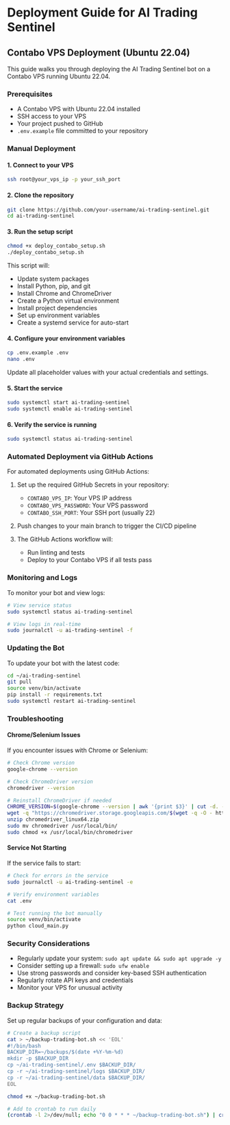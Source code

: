 # Deployment Guide for AI Trading Sentinel

## Contabo VPS Deployment (Ubuntu 22.04)

This guide walks you through deploying the AI Trading Sentinel bot on a Contabo VPS running Ubuntu 22.04.

### Prerequisites

- A Contabo VPS with Ubuntu 22.04 installed
- SSH access to your VPS
- Your project pushed to GitHub
- `.env.example` file committed to your repository

### Manual Deployment

#### 1. Connect to your VPS

```bash
ssh root@your_vps_ip -p your_ssh_port
```

#### 2. Clone the repository

```bash
git clone https://github.com/your-username/ai-trading-sentinel.git
cd ai-trading-sentinel
```

#### 3. Run the setup script

```bash
chmod +x deploy_contabo_setup.sh
./deploy_contabo_setup.sh
```

This script will:
- Update system packages
- Install Python, pip, and git
- Install Chrome and ChromeDriver
- Create a Python virtual environment
- Install project dependencies
- Set up environment variables
- Create a systemd service for auto-start

#### 4. Configure your environment variables

```bash
cp .env.example .env
nano .env
```

Update all placeholder values with your actual credentials and settings.

#### 5. Start the service

```bash
sudo systemctl start ai-trading-sentinel
sudo systemctl enable ai-trading-sentinel
```

#### 6. Verify the service is running

```bash
sudo systemctl status ai-trading-sentinel
```

### Automated Deployment via GitHub Actions

For automated deployments using GitHub Actions:

1. Set up the required GitHub Secrets in your repository:
   - `CONTABO_VPS_IP`: Your VPS IP address
   - `CONTABO_VPS_PASSWORD`: Your VPS password
   - `CONTABO_SSH_PORT`: Your SSH port (usually 22)

2. Push changes to your main branch to trigger the CI/CD pipeline

3. The GitHub Actions workflow will:
   - Run linting and tests
   - Deploy to your Contabo VPS if all tests pass

### Monitoring and Logs

To monitor your bot and view logs:

```bash
# View service status
sudo systemctl status ai-trading-sentinel

# View logs in real-time
sudo journalctl -u ai-trading-sentinel -f
```

### Updating the Bot

To update your bot with the latest code:

```bash
cd ~/ai-trading-sentinel
git pull
source venv/bin/activate
pip install -r requirements.txt
sudo systemctl restart ai-trading-sentinel
```

### Troubleshooting

#### Chrome/Selenium Issues

If you encounter issues with Chrome or Selenium:

```bash
# Check Chrome version
google-chrome --version

# Check ChromeDriver version
chromedriver --version

# Reinstall ChromeDriver if needed
CHROME_VERSION=$(google-chrome --version | awk '{print $3}' | cut -d. -f1)
wget -q "https://chromedriver.storage.googleapis.com/$(wget -q -O - https://chromedriver.storage.googleapis.com/LATEST_RELEASE_${CHROME_VERSION})/chromedriver_linux64.zip"
unzip chromedriver_linux64.zip
sudo mv chromedriver /usr/local/bin/
sudo chmod +x /usr/local/bin/chromedriver
```

#### Service Not Starting

If the service fails to start:

```bash
# Check for errors in the service
sudo journalctl -u ai-trading-sentinel -e

# Verify environment variables
cat .env

# Test running the bot manually
source venv/bin/activate
python cloud_main.py
```

### Security Considerations

- Regularly update your system: `sudo apt update && sudo apt upgrade -y`
- Consider setting up a firewall: `sudo ufw enable`
- Use strong passwords and consider key-based SSH authentication
- Regularly rotate API keys and credentials
- Monitor your VPS for unusual activity

### Backup Strategy

Set up regular backups of your configuration and data:

```bash
# Create a backup script
cat > ~/backup-trading-bot.sh << 'EOL'
#!/bin/bash
BACKUP_DIR=~/backups/$(date +%Y-%m-%d)
mkdir -p $BACKUP_DIR
cp ~/ai-trading-sentinel/.env $BACKUP_DIR/
cp -r ~/ai-trading-sentinel/logs $BACKUP_DIR/
cp -r ~/ai-trading-sentinel/data $BACKUP_DIR/
EOL

chmod +x ~/backup-trading-bot.sh

# Add to crontab to run daily
(crontab -l 2>/dev/null; echo "0 0 * * * ~/backup-trading-bot.sh") | crontab -
```